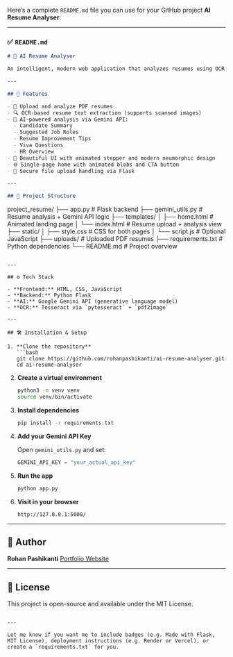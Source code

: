 Here’s a complete `README.md` file you can use for your GitHub project **AI Resume Analyser**:

---

### ✅ `README.md`

```markdown
# 🧠 AI Resume Analyser

An intelligent, modern web application that analyzes resumes using OCR and Google Gemini API. This project extracts skills, education, and experience from uploaded PDF resumes, then provides AI-generated job recommendations, resume improvement tips, HR-style summaries, and viva questions — all in one elegant interface.

---

## 🚀 Features

- 📝 Upload and analyze PDF resumes
- 🔍 OCR-based resume text extraction (supports scanned images)
- 🤖 AI-powered analysis via Gemini API:
  - Candidate Summary
  - Suggested Job Roles
  - Resume Improvement Tips
  - Viva Questions
  - HR Overview
- 🎨 Beautiful UI with animated stepper and modern neumorphic design
- 🌐 Single-page home with animated blobs and CTA button
- 📄 Secure file upload handling via Flask

---

## 📁 Project Structure

```

project\_resume/
├── app.py                  # Flask backend
├── gemini\_utils.py         # Resume analysis + Gemini API logic
├── templates/
│   ├── home.html           # Animated landing page
│   └── index.html          # Resume upload + analysis view
├── static/
│   ├── style.css           # CSS for both pages
│   └── script.js           # Optional JavaScript
├── uploads/                # Uploaded PDF resumes
├── requirements.txt        # Python dependencies
└── README.md               # Project overview

````

---

## ⚙️ Tech Stack

- **Frontend:** HTML, CSS, JavaScript
- **Backend:** Python Flask
- **AI:** Google Gemini API (generative language model)
- **OCR:** Tesseract via `pytesseract` + `pdf2image`

---

## 🛠️ Installation & Setup

1. **Clone the repository**
   ```bash
   git clone https://github.com/rohanpashikanti/ai-resume-analyser.git
   cd ai-resume-analyser
````

2. **Create a virtual environment**

   ```bash
   python3 -m venv venv
   source venv/bin/activate
   ```

3. **Install dependencies**

   ```bash
   pip install -r requirements.txt
   ```

4. **Add your Gemini API Key**

   Open `gemini_utils.py` and set:

   ```python
   GEMINI_API_KEY = "your_actual_api_key"
   ```

5. **Run the app**

   ```bash
   python app.py
   ```

6. **Visit in your browser**

   ```
   http://127.0.0.1:5000/
   ```

---

## 👤 Author

**Rohan Pashikanti**
[Portfolio Website](https://rohanpashikanti.github.io)

---

## 📄 License

This project is open-source and available under the MIT License.

```

---

Let me know if you want me to include badges (e.g. Made with Flask, MIT License), deployment instructions (e.g. Render or Vercel), or create a `requirements.txt` for you.
```
